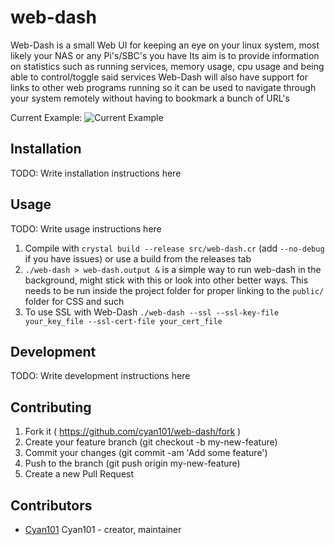 # web-dash

Web-Dash is a small Web UI for keeping an eye on your linux system, most likely your NAS or any Pi's/SBC's you have
Its aim is to provide information on statistics such as running services, memory usage, cpu usage and being able to control/toggle said services
Web-Dash will also have support for links to other web programs running so it can be used to navigate through your system remotely without having to bookmark a bunch of URL's

Current Example:
![Current Example](http://i.imgur.com/D7Ckwux.png)

## Installation

TODO: Write installation instructions here

## Usage

TODO: Write usage instructions here
1. Compile with `crystal build --release src/web-dash.cr` (add `--no-debug` if you have issues) or use a build from the releases tab
2. `./web-dash > web-dash.output &` is a simple way to run web-dash in the background, might stick with this or look into other better ways. This needs to be run inside the project folder for proper linking to the `public/` folder for CSS and such
2. To use SSL with Web-Dash `./web-dash --ssl --ssl-key-file your_key_file --ssl-cert-file your_cert_file`

## Development

TODO: Write development instructions here

## Contributing

1. Fork it ( https://github.com/cyan101/web-dash/fork )
2. Create your feature branch (git checkout -b my-new-feature)
3. Commit your changes (git commit -am 'Add some feature')
4. Push to the branch (git push origin my-new-feature)
5. Create a new Pull Request

## Contributors

- [Cyan101](https://github.com/[your-github-name]cyan101) Cyan101 - creator, maintainer
